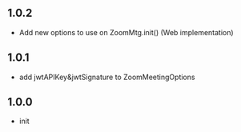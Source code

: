 ## 1.0.2
* Add new options to use on ZoomMtg.init() (Web implementation)

## 1.0.1
* add jwtAPIKey&jwtSignature to ZoomMeetingOptions

## 1.0.0

* init
